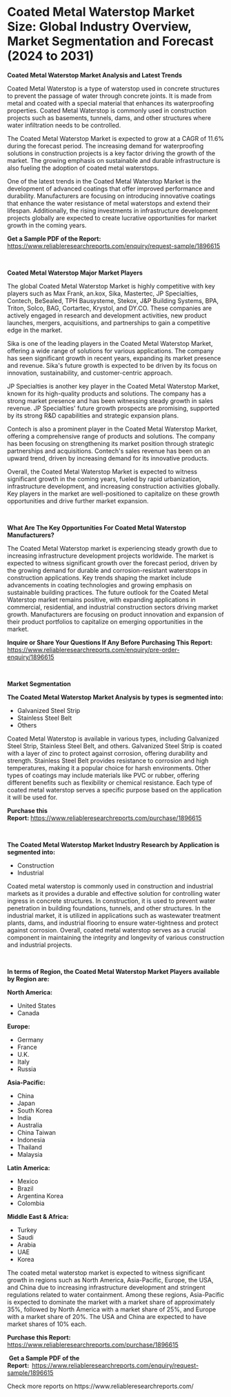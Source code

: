 <p><h1>Coated Metal Waterstop Market Size: Global Industry Overview, Market Segmentation and Forecast (2024 to 2031)</h1></p><p><strong>Coated Metal Waterstop Market Analysis and Latest Trends</strong></p>
<p><p>Coated Metal Waterstop is a type of waterstop used in concrete structures to prevent the passage of water through concrete joints. It is made from metal and coated with a special material that enhances its waterproofing properties. Coated Metal Waterstop is commonly used in construction projects such as basements, tunnels, dams, and other structures where water infiltration needs to be controlled.</p><p>The Coated Metal Waterstop Market is expected to grow at a CAGR of 11.6% during the forecast period. The increasing demand for waterproofing solutions in construction projects is a key factor driving the growth of the market. The growing emphasis on sustainable and durable infrastructure is also fueling the adoption of coated metal waterstops.</p><p>One of the latest trends in the Coated Metal Waterstop Market is the development of advanced coatings that offer improved performance and durability. Manufacturers are focusing on introducing innovative coatings that enhance the water resistance of metal waterstops and extend their lifespan. Additionally, the rising investments in infrastructure development projects globally are expected to create lucrative opportunities for market growth in the coming years.</p></p>
<p><strong>Get a Sample PDF of the Report:&nbsp;</strong> <a href="https://www.reliableresearchreports.com/enquiry/request-sample/1896615">https://www.reliableresearchreports.com/enquiry/request-sample/1896615</a></p>
<p>&nbsp;</p>
<p><strong>Coated Metal Waterstop Major Market Players</strong></p>
<p><p>The global Coated Metal Waterstop Market is highly competitive with key players such as Max Frank, an.kox, Sika, Mastertec, JP Specialties, Contech, BeSealed, TPH Bausysteme, Stekox, J&P Building Systems, BPA, Triton, Solco, BAG, Cortartec, Krystol, and DY.CO. These companies are actively engaged in research and development activities, new product launches, mergers, acquisitions, and partnerships to gain a competitive edge in the market.</p><p>Sika is one of the leading players in the Coated Metal Waterstop Market, offering a wide range of solutions for various applications. The company has seen significant growth in recent years, expanding its market presence and revenue. Sika's future growth is expected to be driven by its focus on innovation, sustainability, and customer-centric approach.</p><p>JP Specialties is another key player in the Coated Metal Waterstop Market, known for its high-quality products and solutions. The company has a strong market presence and has been witnessing steady growth in sales revenue. JP Specialties' future growth prospects are promising, supported by its strong R&D capabilities and strategic expansion plans.</p><p>Contech is also a prominent player in the Coated Metal Waterstop Market, offering a comprehensive range of products and solutions. The company has been focusing on strengthening its market position through strategic partnerships and acquisitions. Contech's sales revenue has been on an upward trend, driven by increasing demand for its innovative products.</p><p>Overall, the Coated Metal Waterstop Market is expected to witness significant growth in the coming years, fueled by rapid urbanization, infrastructure development, and increasing construction activities globally. Key players in the market are well-positioned to capitalize on these growth opportunities and drive further market expansion.</p></p>
<p>&nbsp;</p>
<p><strong>What Are The Key Opportunities For Coated Metal Waterstop Manufacturers?</strong></p>
<p><p>The Coated Metal Waterstop market is experiencing steady growth due to increasing infrastructure development projects worldwide. The market is expected to witness significant growth over the forecast period, driven by the growing demand for durable and corrosion-resistant waterstops in construction applications. Key trends shaping the market include advancements in coating technologies and growing emphasis on sustainable building practices. The future outlook for the Coated Metal Waterstop market remains positive, with expanding applications in commercial, residential, and industrial construction sectors driving market growth. Manufacturers are focusing on product innovation and expansion of their product portfolios to capitalize on emerging opportunities in the market.</p></p>
<p><strong>Inquire or Share Your Questions If Any Before Purchasing This Report:</strong> <a href="https://www.reliableresearchreports.com/enquiry/pre-order-enquiry/1896615">https://www.reliableresearchreports.com/enquiry/pre-order-enquiry/1896615</a></p>
<p>&nbsp;</p>
<p><strong>Market Segmentation</strong></p>
<p><strong>The Coated Metal Waterstop Market Analysis by types is segmented into:</strong></p>
<p><ul><li>Galvanized Steel Strip</li><li>Stainless Steel Belt</li><li>Others</li></ul></p>
<p><p>Coated Metal Waterstop is available in various types, including Galvanized Steel Strip, Stainless Steel Belt, and others. Galvanized Steel Strip is coated with a layer of zinc to protect against corrosion, offering durability and strength. Stainless Steel Belt provides resistance to corrosion and high temperatures, making it a popular choice for harsh environments. Other types of coatings may include materials like PVC or rubber, offering different benefits such as flexibility or chemical resistance. Each type of coated metal waterstop serves a specific purpose based on the application it will be used for.</p></p>
<p><strong>Purchase this Report:&nbsp;</strong><a href="https://www.reliableresearchreports.com/purchase/1896615">https://www.reliableresearchreports.com/purchase/1896615</a></p>
<p>&nbsp;</p>
<p><strong>The Coated Metal Waterstop Market Industry Research by Application is segmented into:</strong></p>
<p><ul><li>Construction</li><li>Industrial</li></ul></p>
<p><p>Coated metal waterstop is commonly used in construction and industrial markets as it provides a durable and effective solution for controlling water ingress in concrete structures. In construction, it is used to prevent water penetration in building foundations, tunnels, and other structures. In the industrial market, it is utilized in applications such as wastewater treatment plants, dams, and industrial flooring to ensure water-tightness and protect against corrosion. Overall, coated metal waterstop serves as a crucial component in maintaining the integrity and longevity of various construction and industrial projects.</p></p>
<p>&nbsp;</p>
<p><strong>In terms of Region, the Coated Metal Waterstop Market Players available by Region are:</strong></p>
<p>
    <p> <strong> North America: </strong>
        <ul>
            <li>United States</li>
            <li>Canada</li>
        </ul>
        </p> 
    <p> <strong> Europe: </strong>
        <ul>
            <li>Germany</li>
            <li>France</li>
            <li>U.K.</li>
            <li>Italy</li>
            <li>Russia</li>
        </ul>
        </p> 
    <p> <strong> Asia-Pacific: </strong>
        <ul>
            <li>China</li>
            <li>Japan</li>
            <li>South Korea</li>
            <li>India</li>
            <li>Australia</li>
            <li>China Taiwan</li>
            <li>Indonesia</li>
            <li>Thailand</li>
            <li>Malaysia</li>
        </ul>
        </p> 
    <p> <strong> Latin America: </strong>
        <ul>
            <li>Mexico</li>
            <li>Brazil</li>
            <li>Argentina Korea</li>
            <li>Colombia</li>
        </ul>
        </p> 
    <p> <strong> Middle East & Africa: </strong>
        <ul>
            <li>Turkey</li>
            <li>Saudi</li>
            <li>Arabia</li>
            <li>UAE</li>
            <li>Korea</li>
        </ul>
    </p>
    </p>
<p><p>The coated metal waterstop market is expected to witness significant growth in regions such as North America, Asia-Pacific, Europe, the USA, and China due to increasing infrastructure development and stringent regulations related to water containment. Among these regions, Asia-Pacific is expected to dominate the market with a market share of approximately 35%, followed by North America with a market share of 25%, and Europe with a market share of 20%. The USA and China are expected to have market shares of 10% each.</p></p>
<p><strong>Purchase this Report: </strong><a href="https://www.reliableresearchreports.com/purchase/1896615">https://www.reliableresearchreports.com/purchase/1896615</a></p>
<p>&nbsp;<strong>Get a Sample PDF of the Report:&nbsp;&nbsp;</strong><a href="https://www.reliableresearchreports.com/enquiry/request-sample/1896615">https://www.reliableresearchreports.com/enquiry/request-sample/1896615</a></p>
<p><strong></strong></p>
<p>Check more reports on https://www.reliableresearchreports.com/</p>